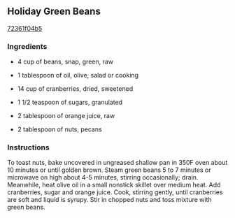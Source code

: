 ## Holiday Green Beans

[72361f04b5](http://www.food.com/recipe/holiday-green-beans-227632)

### Ingredients

 - 4 cup of beans, snap, green, raw

 - 1 tablespoon of oil, olive, salad or cooking

 - 14 cup of cranberries, dried, sweetened

 - 1 1/2 teaspoon of sugars, granulated

 - 2 tablespoon of orange juice, raw

 - 2 tablespoon of nuts, pecans

### Instructions

To toast nuts, bake uncovered in ungreased shallow pan in 350F oven about 10 minutes or until golden brown. Steam green beans 5 to 7 minutes or microwave on high about 4-5 minutes, stirring occasionally; drain. Meanwhile, heat olive oil in a small nonstick skillet over medium heat. Add cranberries, sugar and orange juice. Cook, stirring gently, until cranberries are soft and liquid is syrupy. Stir in chopped nuts and toss mixture with green beans.